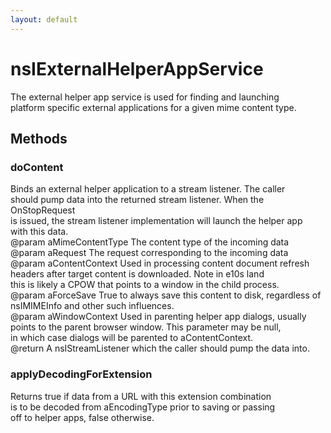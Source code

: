 ```yaml
---
layout: default
---
```


# nsIExternalHelperAppService #
  
The external helper app service is used for finding and launching  
platform specific external applications for a given mime content type.  
  

## Methods ##

### doContent ###
  
Binds an external helper application to a stream listener. The caller  
should pump data into the returned stream listener. When the OnStopRequest  
is issued, the stream listener implementation will launch the helper app  
with this data.  
@param aMimeContentType The content type of the incoming data  
@param aRequest The request corresponding to the incoming data  
@param aContentContext Used in processing content document refresh  
 headers after target content is downloaded. Note in e10s land  
 this is likely a CPOW that points to a window in the child process.  
@param aForceSave True to always save this content to disk, regardless of  
 nsIMIMEInfo and other such influences.  
@param aWindowContext Used in parenting helper app dialogs, usually  
 points to the parent browser window. This parameter may be null,  
 in which case dialogs will be parented to aContentContext.  
@return A nsIStreamListener which the caller should pump the data into.  
  

### applyDecodingForExtension ###
  
Returns true if data from a URL with this extension combination  
is to be decoded from aEncodingType prior to saving or passing  
off to helper apps, false otherwise.  
  
